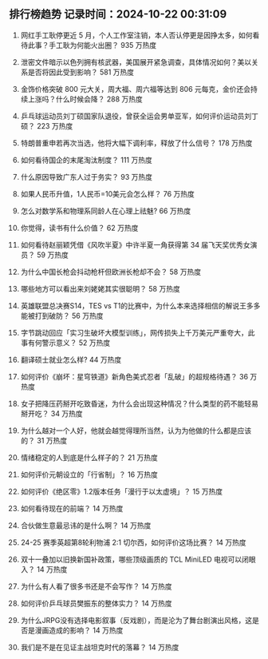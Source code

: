 
## 排行榜趋势 记录时间：2024-10-22 00:31:09
  
  1. 网红手工耿停更近 5 月，个人工作室注销，本人否认停更是因挣太多，如何看待此事？手工耿为何能火出圈？ 935 万热度
    
  2. 泄密文件暗示以色列拥有核武器，美国展开紧急调查，具体情况如何？美以关系是否将因此受到影响？ 581 万热度
    
  3. 金饰价格突破 800 元大关，周大福、周六福等达到 806 元每克，金价还会持续上涨吗？什么时候会降？ 288 万热度
    
  4. 乒乓球运动员刘丁硕国家队退役，曾获全运会男单亚军，如何评价运动员刘丁硕？ 223 万热度
    
  5. 特朗普重申若再次当选，他将大幅下调利率，释放了什么信号？ 178 万热度
    
  6. 如何看待国企的末尾淘汰制度？ 111 万热度
    
  7. 什么原因导致广东人过于务实？ 93 万热度
    
  8. 如果人民币升值，1人民币=10美元会怎么样？ 76 万热度
    
  9. 怎么对数学系和物理系同龄人在心理上祛魅? 66 万热度
    
  10. 你觉得，读书有什么价值？ 62 万热度
    
  11. 如何看待赵丽颖凭借《风吹半夏》中许半夏一角获得第 34 届飞天奖优秀女演员？ 59 万热度
    
  12. 为什么中国长枪会抖动枪杆但欧洲长枪却不会？ 58 万热度
    
  13. 哪些地方可以看出来刘姥姥其实很聪明？ 58 万热度
    
  14. 英雄联盟总决赛S14，TES vs T1的比赛中，为什么本来选择相信的解说王多多能被打到破防？ 56 万热度
    
  15. 字节跳动回应「实习生破坏大模型训练」，网传损失上千万美元严重夸大，此事有何警示意义？ 52 万热度
    
  16. 翻译硕士就业怎么样? 44 万热度
    
  17. 如何评价《崩坏：星穹铁道》新角色美式忍者「乱破」的超规格待遇？ 36 万热度
    
  18. 女子把降压药掰开吃致昏迷，为什么会出现这种情况？什么类型的药不能轻易掰开吃？ 34 万热度
    
  19. 为什么越对一个人好，他就会越觉得理所当然，认为为他做的什么都是应该的？ 31 万热度
    
  20. 情绪稳定的人到底是什么样子的？ 21 万热度
    
  21. 如何评价元朝设立的「行省制」？ 16 万热度
    
  22. 如何评价《绝区零》1.2版本任务「漫行于以太虚境」？ 15 万热度
    
  23. 如何看待现在的前端？ 14 万热度
    
  24. 合伙做生意最忌讳的是什么啊？ 14 万热度
    
  25. 24-25 赛季英超第8轮利物浦 2:1 切尔西，如何评价这场比赛？ 14 万热度
    
  26. 双十一叠加以旧换新国补政策，哪些顶级画质的 TCL MiniLED 电视可以闭眼入？ 14 万热度
    
  27. 为什么有人看了很多书还是不会写作？ 14 万热度
    
  28. 如何评价乒乓球员樊振东的整体实力？ 14 万热度
    
  29. 为什么JRPG没有选择电影叙事（反戏剧），而是沦为了舞台剧演出风格，这是否是漫画造成的影响？ 14 万热度
    
  30. 我们是不是在见证主战坦克时代的落幕？ 14 万热度
    